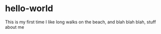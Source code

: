 # hello-world
This is my first time
I like long walks on the beach, and blah blah blah, stuff about me
